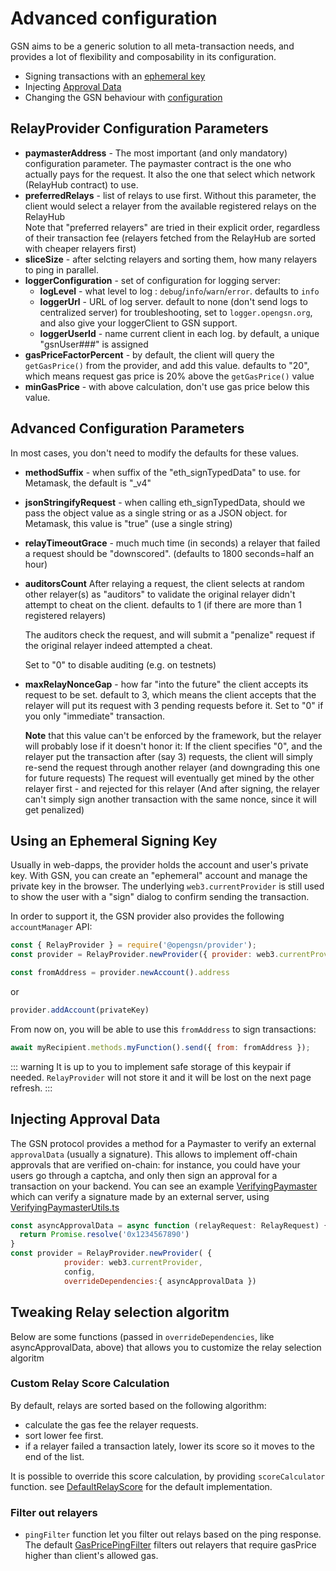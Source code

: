 # Advanced configuration

GSN aims to be a generic solution to all meta-transaction needs, and provides a lot of flexibility and composability in its configuration.

* Signing transactions with an [ephemeral key](#using-an-offline-signing-key)
* Injecting [Approval Data](#injecting-approval-data)
* Changing the GSN behaviour with [configuration](#gsnconfig)

## RelayProvider Configuration Parameters

- **paymasterAddress** - The most important (and only mandatory) configuration parameter. The paymaster contract is the one who actually pays for the request.
  It also the one that select which network (RelayHub contract) to use.
- **preferredRelays** - list of relays to use first. Without this parameter, the client would 
  select a relayer from the available registered relays on the RelayHub    
    Note that "preferred relayers" are tried in their explicit order, regardless of their transaction fee (relayers fetched from the RelayHub are sorted with cheaper relayers first)
- **sliceSize** - after selcting relayers and sorting them, how many relayers to ping in parallel.
- **loggerConfiguration** - set of configuration for logging server:
    - **logLevel** - what level to log : `debug`/`info`/`warn`/`error`. defaults to `info`
    - **loggerUrl** - URL of log server. default to none (don't send logs to centralized server)
        for troubleshooting, set to `logger.opengsn.org`, and also give your loggerClient to GSN support.
    - **loggerUserId** - name current client in each log. by default, a unique "gsnUser###" is assigned
- **gasPriceFactorPercent** - by default, the client will query the `getGasPrice()` from the provider, and add
  this value. defaults to "20", which means request gas price is 20% above the `getGasPrice()` value
- **minGasPrice** - with above calculation, don't use gas price below this value.


## Advanced Configuration Parameters

In most cases, you don't need to modify the defaults for these values.

- **methodSuffix** - when suffix of the "eth_signTypedData" to use. for Metamask, the default is "_v4"
- **jsonStringifyRequest** - when calling eth_signTypedData, should we pass the object value as a single string or as a JSON object.
    for Metamask, this value is "true" (use a single string)
- **relayTimeoutGrace** - much much time (in seconds) a relayer that failed a request should be "downscored". (defaults to 1800 seconds=half an hour)
- **auditorsCount** After relaying a request, the client selects at random other relayer(s) as "auditors"
    to validate the original relayer didn't attempt to cheat on the client. defaults to 1 (if there are more than 1 registered relayers)
   
  The auditors check the request, and will submit a "penalize" request if the original relayer indeed attempted a cheat.

  Set to "0" to disable auditing (e.g. on testnets)

- **maxRelayNonceGap** - how far "into the future" the client accepts its request to be set. default to 3, 
  which means the client accepts that the relayer will put its request with 3 pending requests before it.
  Set to "0" if you only "immediate" transaction.
  
  **Note** that this value can't be enforced by the framework, but the relayer will probably lose if it doesn't honor it:
  If the client specifies "0", and the relayer put the transaction after (say 3) 
  requests, the client will simply re-send the request through another relayer (and downgrading this one for future requests)
  The request will eventually get mined by the other relayer first - and rejected for this relayer (And after signing, the relayer can't simply sign another transaction with the same nonce, since it will get penalized)


## Using an Ephemeral Signing Key <a id="using-an-offline-signing-key"></a>

Usually in web-dapps, the provider holds the account and user's private key.
With GSN, you can create an "ephemeral" account and manage the private key in the browser.
The underlying `web3.currentProvider` is still used to show the user with a "sign" dialog to confirm sending the transaction.

In order to support it, the GSN provider also provides the following `accountManager` API:

```javascript
const { RelayProvider } = require('@opengsn/provider');
const provider = RelayProvider.newProvider({ provider: web3.currentProvider, config })

const fromAddress = provider.newAccount().address
```

or

```javascript
provider.addAccount(privateKey)
```

From now on, you will be able to use this `fromAddress` to sign transactions:

```javascript
await myRecipient.methods.myFunction().send({ from: fromAddress });
```

::: warning
It is up to you to implement safe storage of this keypair if needed. `RelayProvider` will not store it and it will be lost on the next page refresh.
:::

## Injecting Approval Data <a id="injecting-approval-data"></a>

The GSN protocol provides a method for a Paymaster to verify an external `approvalData` (usually a signature).
This allows to implement off-chain approvals that are verified on-chain: for instance, you could have your users go through a captcha, and only then sign an approval for a transaction on your backend.
You can see an example [VerifyingPaymaster](https://github.com/opengsn/gsn-paymasters/blob/master/contracts/VerifyingPaymater.sol) which can verify a signature made by an external server, using [VerifyingPaymasterUtils.ts](https://github.com/opengsn/gsn-paymasters/blob/master/src/VerifyingPaymasterUtils.ts)


```javascript
const asyncApprovalData = async function (relayRequest: RelayRequest) {
  return Promise.resolve('0x1234567890')
}
const provider = RelayProvider.newProvider( { 
            provider: web3.currentProvider, 
            config, 
            overrideDependencies:{ asyncApprovalData })
```

## Tweaking Relay selection algoritm

Below are some functions (passed in `overrideDependencies`, like asyncApprovalData, above) that allows you to customize the
relay selection algoritm 

### Custom Relay Score Calculation

By default, relays are sorted based on the following algorithm:
- calculate the gas fee the relayer requests.
- sort lower fee first.
- if a relayer failed a transaction lately, lower its score so it moves to the end of the list.

It is possible to override this score calculation, by providing `scoreCalculator` function. see [DefaultRelayScore](https://github.com/opengsn/gsn/blob/release/src/relayclient/KnownRelaysManager.ts#L25) for the default
implementation.


### Filter out relayers

* `pingFilter` function let you filter out relays based on the ping response. The default [GasPricePingFilter](https://github.com/opengsn/gsn/blob/release/src/relayclient/RelayClient.ts#L48) filters out relayers that require gasPrice higher than client's allowed gas.


